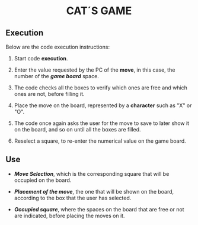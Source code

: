 # <div align="center"> **CAT´S GAME**

## **Execution**
Below are the code execution instructions:

1. Start code **execution**.

2. Enter the value requested by the PC of the **move**, in this case, the number of the ***game board*** space. 

3. The code checks all the boxes to verify which ones are free and which ones are not, before filling it.

4. Place the move on the board, represented by a **character** such as "X" or "O".

5. The code once again asks the user for the move to save to later show it on the board, and so on until all the boxes are filled.

6. Reselect a square, to re-enter the numerical value on the game board.

## **Use**
- ***Move Selection***, which is the corresponding square that will be occupied on the board.

- ***Placement of the move***, the one that will be shown on the board, according to the box that the user has selected.

- ***Occupied square***, where the spaces on the board that are free or not are indicated, before placing the moves on it.